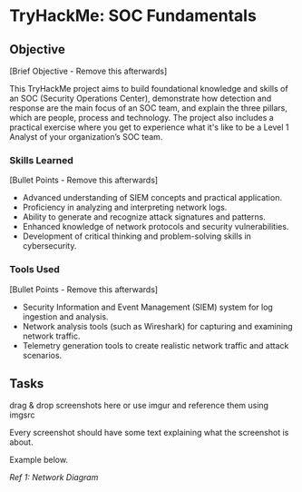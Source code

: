 # TryHackMe: SOC Fundamentals

## Objective
[Brief Objective - Remove this afterwards]

This TryHackMe project aims to build foundational knowledge and skills of an SOC (Security Operations Center), demonstrate how detection and response are the main focus of an SOC team, and explain the three pillars, which are people, process and technology. The project also includes a practical exercise where you get to experience what it's like to be a Level 1 Analyst of your organization’s SOC team.

### Skills Learned
[Bullet Points - Remove this afterwards]

- Advanced understanding of SIEM concepts and practical application.
- Proficiency in analyzing and interpreting network logs.
- Ability to generate and recognize attack signatures and patterns.
- Enhanced knowledge of network protocols and security vulnerabilities.
- Development of critical thinking and problem-solving skills in cybersecurity.

### Tools Used
[Bullet Points - Remove this afterwards]

- Security Information and Event Management (SIEM) system for log ingestion and analysis.
- Network analysis tools (such as Wireshark) for capturing and examining network traffic.
- Telemetry generation tools to create realistic network traffic and attack scenarios.

## Tasks
drag & drop screenshots here or use imgur and reference them using imgsrc

Every screenshot should have some text explaining what the screenshot is about.

Example below.

*Ref 1: Network Diagram*
